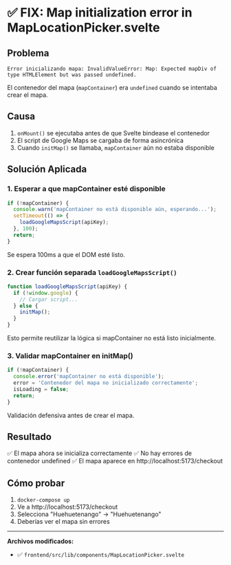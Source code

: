 # ✅ FIX: Map initialization error in MapLocationPicker.svelte

## Problema
```
Error inicializando mapa: InvalidValueError: Map: Expected mapDiv of type HTMLElement but was passed undefined.
```

El contenedor del mapa (`mapContainer`) era `undefined` cuando se intentaba crear el mapa.

## Causa
1. `onMount()` se ejecutaba antes de que Svelte bindease el contenedor
2. El script de Google Maps se cargaba de forma asincrónica
3. Cuando `initMap()` se llamaba, `mapContainer` aún no estaba disponible

## Solución Aplicada

### 1. Esperar a que mapContainer esté disponible
```javascript
if (!mapContainer) {
  console.warn('mapContainer no está disponible aún, esperando...');
  setTimeout(() => {
    loadGoogleMapsScript(apiKey);
  }, 100);
  return;
}
```

Se espera 100ms a que el DOM esté listo.

### 2. Crear función separada `loadGoogleMapsScript()`
```javascript
function loadGoogleMapsScript(apiKey) {
  if (!window.google) {
    // Cargar script...
  } else {
    initMap();
  }
}
```

Esto permite reutilizar la lógica si mapContainer no está listo inicialmente.

### 3. Validar mapContainer en initMap()
```javascript
if (!mapContainer) {
  console.error('mapContainer no está disponible');
  error = 'Contenedor del mapa no inicializado correctamente';
  isLoading = false;
  return;
}
```

Validación defensiva antes de crear el mapa.

## Resultado

✅ El mapa ahora se inicializa correctamente
✅ No hay errores de contenedor undefined
✅ El mapa aparece en http://localhost:5173/checkout

## Cómo probar

1. `docker-compose up`
2. Ve a http://localhost:5173/checkout
3. Selecciona "Huehuetenango" → "Huehuetenango"
4. Deberías ver el mapa sin errores

---

**Archivos modificados:**
- ✅ `frontend/src/lib/components/MapLocationPicker.svelte`
